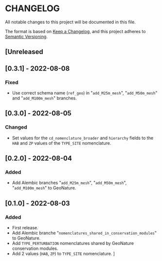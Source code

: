 # CHANGELOG

All notable changes to this project will be documented in this file.

The format is based on [Keep a Changelog](https://keepachangelog.com/en/1.0.0/),
and this project adheres to [Semantic Versioning](https://semver.org/spec/v2.0.0.html).


## [Unreleased


## [0.3.1] - 2022-08-08

### Fixed

- Use correct schema name (`ref_geo`) in "`add_M25m_mesh`", "`add_M50m_mesh`" and
"`add_M100m_mesh`" branches.


## [0.3.0] - 2022-08-05

### Changed

- Set values for the `cd_nomenclature_broader` and `hierarchy` fields to the `HAB` and `ZP`
values of the `TYPE_SITE` nomenclature.


## [0.2.0] - 2022-08-04

### Added

- Add Alembic branches "`add_M25m_mesh`", "`add_M50m_mesh`", "`add_M100m_mesh`" to GeoNature.


## [0.1.0] - 2022-08-03

### Added

- First release.
- Add Alembic branche "`nomenclatures_shared_in_conservation_modules`" to GeoNature.
- Add `TYPE_PERTURBATION` nomenclatures shared by GeoNature conservation modules.
- Add 2 values (`HAB`, `ZP`) to `TYPE_SITE` nomenclature.
]
